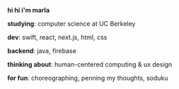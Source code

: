 **hi hi i'm marla**

**studying**: computer science at UC Berkeley 

**dev**: swift, react, next.js, html, css

**backend**: java, firebase

**thinking about**: human-centered computing & ux design

**for fun**: choreographing, penning my thoughts, soduku
